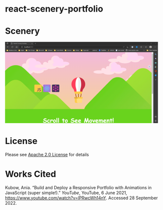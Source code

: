 # react-scenery-portfolio

# Scenery
![](./public/images/scenery.png)

# License
Please see [Apache 2.0 License](./LICENSE) for details

# Works Cited

Kubow, Ania. “Build and Deploy a Responsive Portfolio with Animations in JavaScript (super simple!).” <i>YouTube</i>, YouTube, 6 June 2021, https://www.youtube.com/watch?v=lPRwcWh14nY. Accessed 28 September 2022.